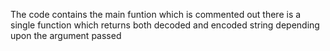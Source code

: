The code contains the main funtion which is commented out there is a single function which returns both decoded and encoded string depending upon the argument passed

